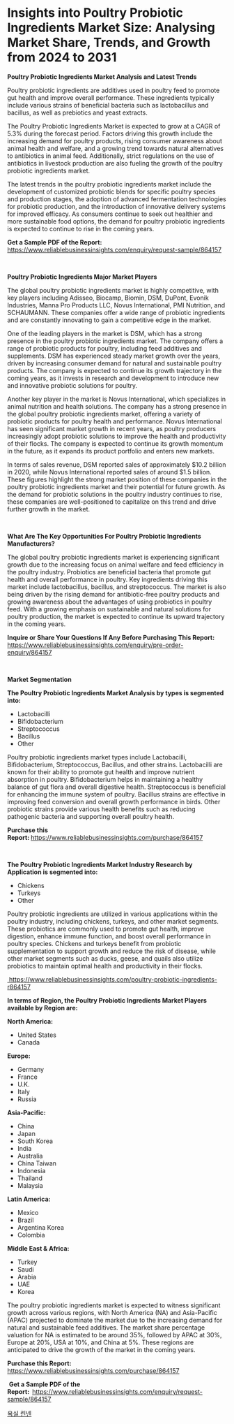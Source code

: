 <p><h1>Insights into Poultry Probiotic Ingredients Market Size: Analysing Market Share, Trends, and Growth from 2024 to 2031</h1></p><p><strong>Poultry Probiotic Ingredients Market Analysis and Latest Trends</strong></p>
<p><p>Poultry probiotic ingredients are additives used in poultry feed to promote gut health and improve overall performance. These ingredients typically include various strains of beneficial bacteria such as lactobacillus and bacillus, as well as prebiotics and yeast extracts.</p><p>The Poultry Probiotic Ingredients Market is expected to grow at a CAGR of 5.3% during the forecast period. Factors driving this growth include the increasing demand for poultry products, rising consumer awareness about animal health and welfare, and a growing trend towards natural alternatives to antibiotics in animal feed. Additionally, strict regulations on the use of antibiotics in livestock production are also fueling the growth of the poultry probiotic ingredients market.</p><p>The latest trends in the poultry probiotic ingredients market include the development of customized probiotic blends for specific poultry species and production stages, the adoption of advanced fermentation technologies for probiotic production, and the introduction of innovative delivery systems for improved efficacy. As consumers continue to seek out healthier and more sustainable food options, the demand for poultry probiotic ingredients is expected to continue to rise in the coming years.</p></p>
<p><strong>Get a Sample PDF of the Report:&nbsp;</strong> <a href="https://www.reliablebusinessinsights.com/enquiry/request-sample/864157">https://www.reliablebusinessinsights.com/enquiry/request-sample/864157</a></p>
<p>&nbsp;</p>
<p><strong>Poultry Probiotic Ingredients Major Market Players</strong></p>
<p><p>The global poultry probiotic ingredients market is highly competitive, with key players including Adisseo, Biocamp, Biomin, DSM, DuPont, Evonik Industries, Manna Pro Products LLC, Novus International, PMI Nutrition, and SCHAUMANN. These companies offer a wide range of probiotic ingredients and are constantly innovating to gain a competitive edge in the market.</p><p>One of the leading players in the market is DSM, which has a strong presence in the poultry probiotic ingredients market. The company offers a range of probiotic products for poultry, including feed additives and supplements. DSM has experienced steady market growth over the years, driven by increasing consumer demand for natural and sustainable poultry products. The company is expected to continue its growth trajectory in the coming years, as it invests in research and development to introduce new and innovative probiotic solutions for poultry.</p><p>Another key player in the market is Novus International, which specializes in animal nutrition and health solutions. The company has a strong presence in the global poultry probiotic ingredients market, offering a variety of probiotic products for poultry health and performance. Novus International has seen significant market growth in recent years, as poultry producers increasingly adopt probiotic solutions to improve the health and productivity of their flocks. The company is expected to continue its growth momentum in the future, as it expands its product portfolio and enters new markets.</p><p>In terms of sales revenue, DSM reported sales of approximately $10.2 billion in 2020, while Novus International reported sales of around $1.5 billion. These figures highlight the strong market position of these companies in the poultry probiotic ingredients market and their potential for future growth. As the demand for probiotic solutions in the poultry industry continues to rise, these companies are well-positioned to capitalize on this trend and drive further growth in the market.</p></p>
<p>&nbsp;</p>
<p><strong>What Are The Key Opportunities For Poultry Probiotic Ingredients Manufacturers?</strong></p>
<p><p>The global poultry probiotic ingredients market is experiencing significant growth due to the increasing focus on animal welfare and feed efficiency in the poultry industry. Probiotics are beneficial bacteria that promote gut health and overall performance in poultry. Key ingredients driving this market include lactobacillus, bacillus, and streptococcus. The market is also being driven by the rising demand for antibiotic-free poultry products and growing awareness about the advantages of using probiotics in poultry feed. With a growing emphasis on sustainable and natural solutions for poultry production, the market is expected to continue its upward trajectory in the coming years.</p></p>
<p><strong>Inquire or Share Your Questions If Any Before Purchasing This Report:</strong> <a href="https://www.reliablebusinessinsights.com/enquiry/pre-order-enquiry/864157">https://www.reliablebusinessinsights.com/enquiry/pre-order-enquiry/864157</a></p>
<p>&nbsp;</p>
<p><strong>Market Segmentation</strong></p>
<p><strong>The Poultry Probiotic Ingredients Market Analysis by types is segmented into:</strong></p>
<p><ul><li>Lactobacilli</li><li>Bifidobacterium</li><li>Streptococcus</li><li>Bacillus</li><li>Other</li></ul></p>
<p><p>Poultry probiotic ingredients market types include Lactobacilli, Bifidobacterium, Streptococcus, Bacillus, and other strains. Lactobacilli are known for their ability to promote gut health and improve nutrient absorption in poultry. Bifidobacterium helps in maintaining a healthy balance of gut flora and overall digestive health. Streptococcus is beneficial for enhancing the immune system of poultry. Bacillus strains are effective in improving feed conversion and overall growth performance in birds. Other probiotic strains provide various health benefits such as reducing pathogenic bacteria and supporting overall poultry health.</p></p>
<p><strong>Purchase this Report:&nbsp;</strong><a href="https://www.reliablebusinessinsights.com/purchase/864157">https://www.reliablebusinessinsights.com/purchase/864157</a></p>
<p>&nbsp;</p>
<p><strong>The Poultry Probiotic Ingredients Market Industry Research by Application is segmented into:</strong></p>
<p><ul><li>Chickens</li><li>Turkeys</li><li>Other</li></ul></p>
<p><p>Poultry probiotic ingredients are utilized in various applications within the poultry industry, including chickens, turkeys, and other market segments. These probiotics are commonly used to promote gut health, improve digestion, enhance immune function, and boost overall performance in poultry species. Chickens and turkeys benefit from probiotic supplementation to support growth and reduce the risk of disease, while other market segments such as ducks, geese, and quails also utilize probiotics to maintain optimal health and productivity in their flocks.</p></p>
<p><a href="https://www.reliablebusinessinsights.com/poultry-probiotic-ingredients-r864157">&nbsp;https://www.reliablebusinessinsights.com/poultry-probiotic-ingredients-r864157</a></p>
<p><strong>In terms of Region, the Poultry Probiotic Ingredients Market Players available by Region are:</strong></p>
<p>
    <p> <strong> North America: </strong>
        <ul>
            <li>United States</li>
            <li>Canada</li>
        </ul>
        </p> 
    <p> <strong> Europe: </strong>
        <ul>
            <li>Germany</li>
            <li>France</li>
            <li>U.K.</li>
            <li>Italy</li>
            <li>Russia</li>
        </ul>
        </p> 
    <p> <strong> Asia-Pacific: </strong>
        <ul>
            <li>China</li>
            <li>Japan</li>
            <li>South Korea</li>
            <li>India</li>
            <li>Australia</li>
            <li>China Taiwan</li>
            <li>Indonesia</li>
            <li>Thailand</li>
            <li>Malaysia</li>
        </ul>
        </p> 
    <p> <strong> Latin America: </strong>
        <ul>
            <li>Mexico</li>
            <li>Brazil</li>
            <li>Argentina Korea</li>
            <li>Colombia</li>
        </ul>
        </p> 
    <p> <strong> Middle East & Africa: </strong>
        <ul>
            <li>Turkey</li>
            <li>Saudi</li>
            <li>Arabia</li>
            <li>UAE</li>
            <li>Korea</li>
        </ul>
    </p>
    </p>
<p><p>The poultry probiotic ingredients market is expected to witness significant growth across various regions, with North America (NA) and Asia-Pacific (APAC) projected to dominate the market due to the increasing demand for natural and sustainable feed additives. The market share percentage valuation for NA is estimated to be around 35%, followed by APAC at 30%, Europe at 20%, USA at 10%, and China at 5%. These regions are anticipated to drive the growth of the market in the coming years.</p></p>
<p><strong>Purchase this Report: </strong><a href="https://www.reliablebusinessinsights.com/purchase/864157">https://www.reliablebusinessinsights.com/purchase/864157</a></p>
<p>&nbsp;<strong>Get a Sample PDF of the Report:&nbsp;&nbsp;</strong><a href="https://www.reliablebusinessinsights.com/enquiry/request-sample/864157">https://www.reliablebusinessinsights.com/enquiry/request-sample/864157</a></p>
<p><strong></strong></p>
<p><p><a href="https://github.com/nigaleamar09/Market-Research-Report-List-1/blob/main/53859283276.md">욕실 린넨</a></p></p>